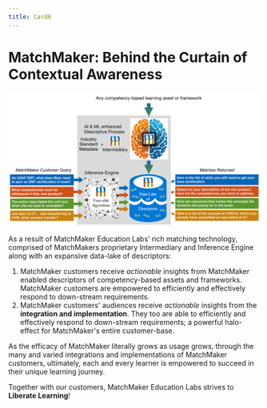 ```yaml
---
title: Card6
---
```

# MatchMaker: Behind the Curtain of Contextual Awareness

![MatchMaker Complete Diagram](/mmassets/MM-Detail.svg)

As a result of MatchMaker Education Labs’ rich matching technology, comprised of MatchMakers proprietary Intermediary and Inference Engine along with an expansive data-lake of descriptors:

1. MatchMaker customers receive *actionable* insights from MatchMaker enabled descriptors of competency-based assets and frameworks. MatchMaker customers are empowered to efficiently and effectively respond to down-stream requirements.
2. MatchMaker customers' audiences receive *actionable* insights from the  **integration and implementation**. They too are able to efficiently and effectively respond to down-stream requirements; a powerful halo-effect for MatchMaker's entire customer-base. 

As the efficacy of MatchMaker literally grows as usage grows, through the many and varied integrations and implementations of MatchMaker customers, ultimately, each and every learner is empowered to succeed in their unique learning journey.

<p class="text-center">Together with our customers, MatchMaker Education Labs strives to <strong>Liberate Learning</strong>!</p>

